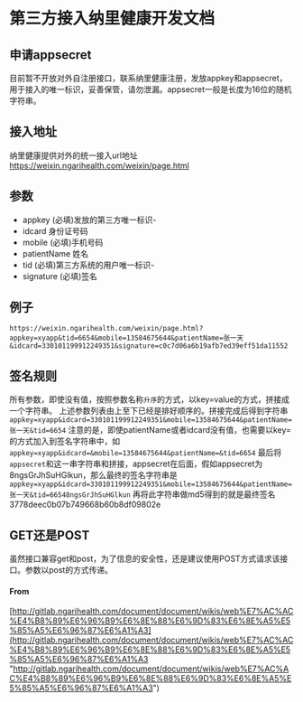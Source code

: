 # 第三方接入纳里健康开发文档


## 申请appsecret

目前暂不开放对外自注册接口，联系纳里健康注册，发放appkey和appsecret，用于接入的唯一标识，妥善保管，请勿泄漏。appsecret一般是长度为16位的随机字符串。


## 接入地址

纳里健康提供对外的统一接入url地址
https://weixin.ngarihealth.com/weixin/page.html


## 参数

- appkey (必填)发放的第三方唯一标识- 
- idcard 身份证号码
- mobile (必填)手机号码
- patientName 姓名
- tid (必填)第三方系统的用户唯一标识- 
- signature (必填)签名



## 例子

    https://weixin.ngarihealth.com/weixin/page.html?appkey=xyapp&tid=6654&mobile=13584675644&patientName=张一天&idcard=330101199912249351&signature=c0c7d06a6b19afb7ed39eff51da11552


## 签名规则

所有参数，即使没有值，按照参数名称`升序`的方式，以key=value的方式，拼接成一个字符串。
上述参数列表由上至下已经是排好顺序的。拼接完成后得到字符串
`appkey=xyapp&idcard=330101199912249351&mobile=13584675644&patientName=张一天&tid=6654`
注意的是，即使patientName或者idcard没有值，也需要以key=的方式加入到签名字符串中，如
`appkey=xyapp&idcard=&mobile=13584675644&patientName=&tid=6654`
最后将`appsecret`和这一串字符串和拼接，appsecret在后面，假如appsecret为8ngsGrJhSuHGlkun，那么最终的签名字符串是
`appkey=xyapp&idcard=330101199912249351&mobile=13584675644&patientName=张一天&tid=66548ngsGrJhSuHGlkun`
再将此字符串做md5得到的就是最终签名3778deec0b07b749668b60b8df09802e


## GET还是POST

虽然接口兼容get和post，为了信息的安全性，还是建议使用POST方式请求该接口。参数以post的方式传递。


#### From

[http://gitlab.ngarihealth.com/document/document/wikis/web%E7%AC%AC%E4%B8%89%E6%96%B9%E6%8E%88%E6%9D%83%E6%8E%A5%E5%85%A5%E6%96%87%E6%A1%A3](http://gitlab.ngarihealth.com/document/document/wikis/web%E7%AC%AC%E4%B8%89%E6%96%B9%E6%8E%88%E6%9D%83%E6%8E%A5%E5%85%A5%E6%96%87%E6%A1%A3 "http://gitlab.ngarihealth.com/document/document/wikis/web%E7%AC%AC%E4%B8%89%E6%96%B9%E6%8E%88%E6%9D%83%E6%8E%A5%E5%85%A5%E6%96%87%E6%A1%A3")
